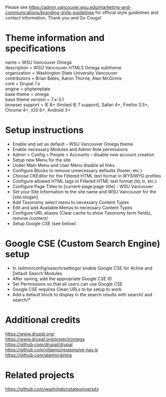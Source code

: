 Please see https://admin.vancouver.wsu.edu/marketing-and-communications/branding-style-guidelines for official style guidelines and contact information. Thank you and Go Cougs!

# Theme information and specifications

name = WSU Vancouver Omega  
description = WSU Vancouver HTML5 Omega subtheme  
organization = Washington State University Vancouver  
contributors = Brian Bates, Aaron Thorne, Alan McGinnis  
core = Drupal 7.x  
engine = phptemplate  
base theme = omega  
base theme version = 7.x-3.1  
browser support = IE 8+ (limited IE 7 support), Safari 4+, Firefox 3.5+, Chrome 4+, iOS 6+, Android 3+  

# Setup instructions

* Enable and set as default – WSU Vancouver Omega theme
* Enable necessary Modules and Admin Role permissions
* Admin > Config > People > Accounts – disable new account creation
* Setup new Menu for the site
* Under Main Menu and User Menu disable all links
* Configure Blocks to remove unnecessary defaults (footer, etc.)
* Choose CKEditor for the Filtered HTML text format in WYSIWYG profiles
* Configure allowed HTML tags in Filtered HTML text format (td, tr, etc.)
* Configure Page Titles to [current-page:page-title] - WSU Vancouver
* Set your Site Information to the site name and WSU Vancouver for the [site:slogan]
* Add Taxonomy select menu to necessary Content Types
* Edit and add Available Menus to necessary Content Types
* Configure URL aliases (Clear cache to show Taxonomy term fields), remove /content/
* Setup Google CSE (see below)

# Google CSE (Custom Search Engine) setup

* In /admin/config/search/settings/ enable Google CSE for Active and Default Search Modules
* After saving, add the appropriate Google CSE ID
* Set Permissions so that all users can use Google CSE
* Google CSE requires Clean URLs to be setup to work
* Add a default block to display in the search results with search/ and search/*

# Additional credits

https://www.drupal.org/  
https://www.drupal.org/project/omega  
https://github.com/drupal/drupal  
https://github.com/viljamis/responsive-nav.js  
https://github.com/alanmcginnis

# Related projects

https://github.com/washingtonstateuniversity
